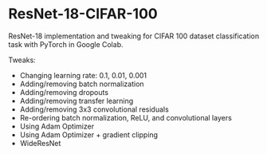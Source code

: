 # ResNet-18-CIFAR-100
ResNet-18 implementation and tweaking for CIFAR 100 dataset classification task with PyTorch in Google Colab.


Tweaks:
- Changing learning rate: 0.1, 0.01, 0.001
- Adding/removing batch normalization
- Adding/removing dropouts
- Adding/removing transfer learning
- Adding/removing 3x3 convolutional residuals
- Re-ordering batch normalization, ReLU, and convolutional layers
- Using Adam Optimizer
- Using Adam Optimizer + gradient clipping
- WideResNet
